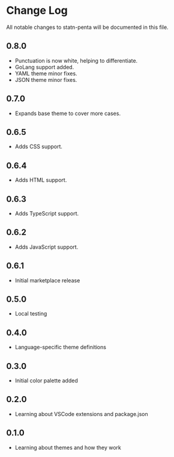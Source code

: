 # Change Log

All notable changes to statn-penta will be documented in this file.

## 0.8.0

- Punctuation is now white, helping to differentiate.
- GoLang support added.
- YAML theme minor fixes.
- JSON theme minor fixes.

## 0.7.0

- Expands base theme to cover more cases.

## 0.6.5

- Adds CSS support.

## 0.6.4

- Adds HTML support.

## 0.6.3

- Adds TypeScript support.

## 0.6.2

- Adds JavaScript support.

## 0.6.1

- Initial marketplace release

## 0.5.0

- Local testing

## 0.4.0

- Language-specific theme definitions

## 0.3.0

- Initial color palette added

## 0.2.0

- Learning about VSCode extensions and package.json

## 0.1.0

- Learning about themes and how they work
